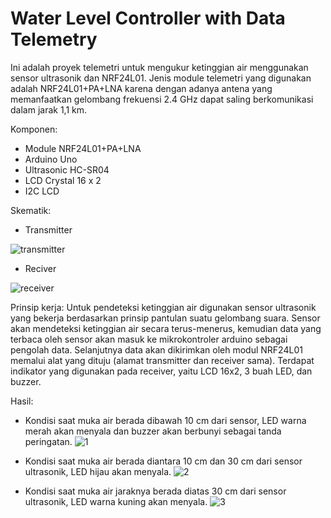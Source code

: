 # Water Level Controller with Data Telemetry
Ini adalah proyek telemetri untuk mengukur ketinggian air menggunakan sensor ultrasonik dan NRF24L01. Jenis module telemetri yang digunakan adalah NRF24L01+PA+LNA karena dengan adanya antena yang memanfaatkan gelombang frekuensi 2.4 GHz dapat saling berkomunikasi dalam jarak 1,1 km. 

Komponen:
- Module NRF24L01+PA+LNA
- Arduino Uno
- Ultrasonic HC-SR04
- LCD Crystal 16 x 2
- I2C LCD
 

Skematik:
- Transmitter

![transmitter](https://user-images.githubusercontent.com/93894711/211598306-cfd41c0f-b078-42e4-a554-88ac60bd38ed.png)

- Reciver

![receiver](https://user-images.githubusercontent.com/93894711/211598289-58671758-b9f0-4b00-aa82-464508d2d007.png)



Prinsip kerja:
Untuk pendeteksi ketinggian air digunakan sensor ultrasonik yang bekerja berdasarkan prinsip pantulan suatu gelombang suara. Sensor akan mendeteksi ketinggian air secara terus-menerus, kemudian data yang terbaca oleh sensor akan masuk ke mikrokontroler arduino sebagai pengolah data. Selanjutnya data akan dikirimkan oleh modul NRF24L01 memalui alat yang dituju (alamat transmitter dan receiver sama). Terdapat indikator yang digunakan pada receiver, yaitu LCD 16x2, 3 buah LED, dan buzzer. 

Hasil:
- Kondisi saat muka air berada dibawah 10 cm dari sensor, LED warna merah akan menyala dan buzzer akan berbunyi sebagai tanda peringatan.
![1](https://user-images.githubusercontent.com/93894711/213539898-f2598631-38df-428c-b8cd-5e297983d871.png)


- Kondisi saat muka air berada diantara 10 cm dan 30 cm dari sensor ultrasonik, LED hijau akan menyala.
![2](https://user-images.githubusercontent.com/93894711/213540840-9fa54c13-8a1c-48fb-b138-ba02837be30a.png)


- Kondisi saat muka air jaraknya berada diatas 30 cm dari sensor ultrasonik, LED warna kuning akan menyala.
![3](https://user-images.githubusercontent.com/93894711/213540830-abd9b1c9-e427-4bf0-aaa8-6b75952a7227.png)


